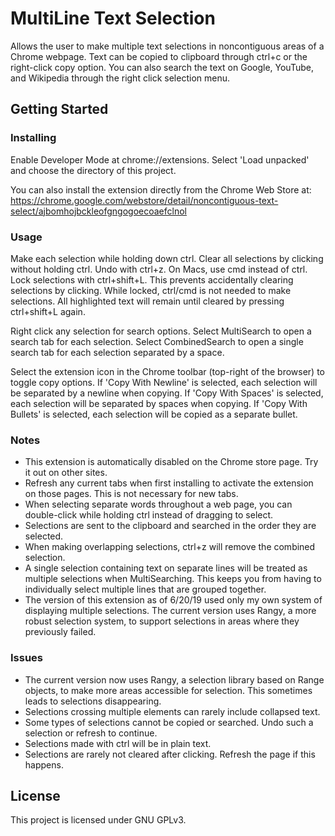 # MultiLine Text Selection
Allows the user to make multiple text selections in noncontiguous areas of a Chrome webpage. Text can be copied to clipboard through ctrl+c or the right-click copy option.
You can also search the text on Google, YouTube, and Wikipedia through the right click selection menu.

## Getting Started

### Installing
Enable Developer Mode at chrome://extensions. Select 'Load unpacked' and choose the directory of this project. 

You can also install the extension directly from the Chrome Web Store at: https://chrome.google.com/webstore/detail/noncontiguous-text-select/ajbomhojbckleofgngogoecoaefclnol

### Usage
Make each selection while holding down ctrl. Clear all selections by clicking without holding ctrl. Undo with ctrl+z. On Macs, use cmd instead of ctrl. Lock selections with ctrl+shift+L. This prevents accidentally clearing selections by clicking. While locked, ctrl/cmd is not needed to make selections. All highlighted text will remain until cleared by pressing ctrl+shift+L again.

Right click any selection for search options.
Select MultiSearch to open a search tab for each selection.
Select CombinedSearch to open a single search tab for each selection separated by a space.

Select the extension icon in the Chrome toolbar (top-right of the browser) to toggle copy options.
If 'Copy With Newline' is selected, each selection will be separated by a newline when copying.
If 'Copy With Spaces' is selected, each selection will be separated by spaces when copying.
If 'Copy With Bullets' is selected, each selection will be copied as a separate bullet.

### Notes
- This extension is automatically disabled on the Chrome store page. Try it out on other sites.
- Refresh any current tabs when first installing to activate the extension on those pages. This is not necessary for new tabs.
- When selecting separate words throughout a web page, you can double-click while holding ctrl instead of dragging to select.
- Selections are sent to the clipboard and searched in the order they are selected.
- When making overlapping selections, ctrl+z will remove the combined selection.
- A single selection containing text on separate lines will be treated as multiple selections when MultiSearching. This keeps you from having to individually select multiple lines that are grouped together.
- The version of this extension as of 6/20/19 used only my own system of displaying multiple selections. The current version uses Rangy, a more robust selection system, to support selections in areas where they previously failed. 


### Issues
- The current version now uses Rangy, a selection library based on Range objects, to make more areas accessible for selection. This sometimes leads to selections disappearing.
- Selections crossing multiple elements can rarely include collapsed text.
- Some types of selections cannot be copied or searched. Undo such a selection or refresh to continue.
- Selections made with ctrl will be in plain text.
- Selections are rarely not cleared after clicking. Refresh the page if this happens.

## License
This project is licensed under GNU GPLv3.
